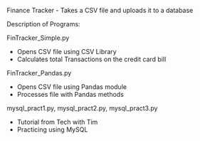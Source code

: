 Finance Tracker - Takes a CSV file and uploads it to a database

Description of Programs:

FinTracker_Simple.py
- Opens CSV file using CSV Library
- Calculates total Transactions on the credit card bill

FinTracker_Pandas.py
- Opens CSV file using Pandas module
- Processes file with Pandas methods

mysql_pract1.py, mysql_pract2.py, mysql_pract3.py
- Tutorial from Tech with Tim
- Practicing using MySQL
